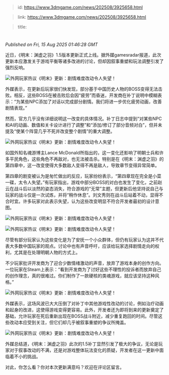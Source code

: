 > id: https://www.3dmgame.com/news/202508/3925658.html

> link: https://www.3dmgame.com/news/202508/3925658.html

> title: 

# 
_Published on Fri, 15 Aug 2025 01:46:28 GMT_

近日，《明末：渊虚之羽》1.5版本更新正式上线。据外媒gamesradar报道，此次更新本应激发关于游戏平衡等诸多改进的讨论，但却因叙事重塑和玩法调整引发了强烈反响。

![外网玩家热议《明末》更新：剧情难度改动令人失望！](https://img.3dmgame.com/uploads/images/news/20250815/1755222462_942389.webp)

外媒表示，在更新后玩家很们快发现，部分基于中国历史人物的BOSS变得无法击败。相反，这些BOSS在被击败后会因“疲劳”而昏迷，开发商在补丁说明中模糊表示：“为某些NPC添加了对话以完成部分剧情。我们将进一步优化疲劳动画，改善剧情表现。”

然而，官方几乎没有详细说明这一改变的具体情况。补丁日志中提到“对某些NPC和AI的动画、数值和关卡设计进行了调整”和“添加/修订了部分音频对白”，但并未提及“使某个阵营几乎不死并改变整个剧情”的重大调整。

![外网玩家热议《明末》更新：剧情难度改动令人失望！](https://img.3dmgame.com/uploads/images/news/20250815/1755222476_558911.webp)

如国外知名魂游博主Lance McDonald所指出的，这一变化还影响了明朝士兵和许多平民角色，这些角色不再敌对，也无法被击杀。特别是在《明末：渊虚之羽》的第四章中，这一改变使得大多数敌人变得不再是敌人，导致章节变得异常简单。

第四章的剧变被认为是匆忙做出的反应，玩家纷纷表示，“第四章现在完全是小菜一碟，太令人失望。”有玩家指出，游戏中部分BOSS的对白也发生了变化，之前赵云在战斗后以淡然的姿态消失，符合游戏的“无常”主题，但更新后他坚持说自己与玩家的战斗仅是一次试炼，并将“稍作休息”。刘文秀则在战斗后站着不动，显得不合时宜。许多玩家对此表示失望，认为这些改变明显不符合开发者最初的设计意图。

![外网玩家热议《明末》更新：剧情难度改动令人失望！](https://img.3dmgame.com/uploads/images/news/20250815/1755222487_643791.png)

![外网玩家热议《明末》更新：剧情难度改动令人失望！](https://img.3dmgame.com/uploads/images/news/20250815/1755222488_906536.png)

尽管有部分玩家认为这些变化是为了安抚一个小众群体，但仍有玩家认为这并不代表大多数中国玩家的观点。讨论中也有声音呼吁，应该给玩家选择剧情走向的权利，尤其是在处理明朝人物的方式上。

不少玩家批评开发商为了迎合少数情绪激动的声音，放弃了游戏本身的创作方向。一位玩家在Steam上表示：“看到开发商为了讨好这些不理性的投诉者而放弃自己的创作理念，真的很难过。你们制作了一款硬核的类魂游戏，就应该坚持这种风格。”

![外网玩家热议《明末》更新：剧情难度改动令人失望！](https://img.3dmgame.com/uploads/images/news/20250815/1755222417_750246.png)

外媒表示，这场风波已大大压倒了对补丁中其他游戏性改动的讨论，例如治疗动画和起身的改进，这使得游戏变得更容易。此外，开发者还为即将到来的更新奠定了基础，允许玩家在死后重新出现在BOSS战斗附近，减少重复跑回的时间。尽管这些改动本应受到关注，但它们却几乎被叙事重塑的争议所掩盖。

![外网玩家热议《明末》更新：剧情难度改动令人失望！](https://img.3dmgame.com/uploads/images/news/20250815/1755222523_847790.webp)

外媒总结道，《明末：渊虚之羽》此次的1.5补丁显然引发了极大的争议，无论是玩家对于叙事改动的不满，还是对游戏整体玩法变化的质疑，开发者在这一更新中面临着不小的挑战。

对此，你怎么看？你对本次更新满意吗？欢迎在评论区留言。
